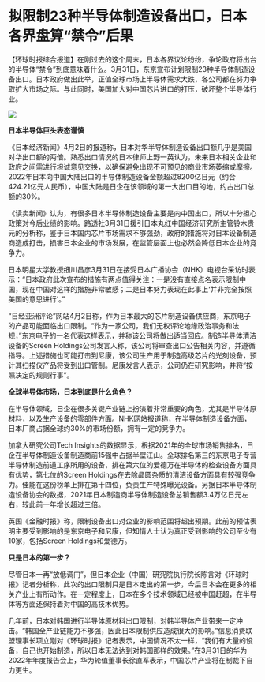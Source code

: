 # 拟限制23种半导体制造设备出口，日本各界盘算“禁令”后果

【环球时报综合报道】在刚过去的这个周末，日本各界议论纷纷，争论政府将出台的半导体“禁令”到底意味着什么。3月31日，东京宣布计划限制23种半导体制造设备出口。日本政府做出此举，正值全球市场上半导体需求大跌，各公司都在努力争取扩大市场之际。与此同时，美国加大对中国芯片进口的打压，破坏整个半导体行业。

![](https://inews.gtimg.com/news_bt/OevpC_KatxqPzGr9ABGQTL3rjXyV6KzdRZyGSfVsrVPUIAA/1000)

**日本半导体巨头表态谨慎**

《日本经济新闻》4月2日的报道称，日本对华半导体制造设备出口额几乎是美国对华出口额的两倍。熟悉出口情况的日本律师上野一英认为，未来日本相关企业和政府之间需进行坦诚意见交换，以确保避免出现不可预见的商业市场萎缩或摩擦。2022年日本向中国大陆出口的半导体制造设备金额超过8200亿日元（约合424.21亿元人民币），中国大陆是日企在该领域的第一大出口目的地，约占出口总额的30%。

《读卖新闻》认为，有很多日本半导体制造设备主要是向中国出口，所以十分担心政策对今后业绩的影响。路透社3月31日援引日本丸红中国经济研究所主管铃木贵元的分析称，鉴于日本国内芯片市场需求不够强劲，政府的措施将对日本设备制造商造成打击，损害日本企业的市场发展，在监管层面上也必然会降低日本企业的竞争力。

日本明星大学教授细川昌彦3月31日在接受日本广播协会（NHK）电视台采访时表示：“日本政府此次宣布的措施有两点值得关注：一是没有直接点名表示限制中国，现在中国对这样的措施非常敏感；二是日本努力表现在此事上‘并非完全按照美国的意思进行’。”

“日经亚洲评论”网站4月2日称，作为日本最大的芯片制造设备供应商，东京电子的产品可能面临出口限制。“作为一家公司，我们无权评论地缘政治事务和法规，”东京电子的一名代表这样表示，并称该公司将做出适当回应。制造半导体清洁设备的Screen
Holdings公司发言人称，该公司将审查出口公告相关内容，并遵循指导。上述措施也可能打击到尼康，该公司生产用于制造高级芯片的光刻设备，预计其扫描仪产品将受到出口管制。尼康发言人表示，公司仍在研究影响，并将“按照决定的规则行事”。

**全球半导体市场，日本到底是什么角色？**

在半导体领域，日企在很多关键产业链上扮演着非常重要的角色，尤其是半导体原材料，以及生产设备的零部件方面。NHK网站报道称，在半导体制造设备方面，日本厂商占据全球约30%的市场份额，拥有一定的竞争力。

加拿大研究公司Tech
Insights的数据显示，根据2021年的全球市场销售排名，日企在半导体制造设备制造商前15强中占据半壁江山。全球排名第三的东京电子专营半导体制造前道工序所用的设备，排在第六位的爱德万在半导体的检查设备方面具有优势，第七位的Screen
Holdings在去除晶圆杂质的清洁设备方面具有较强竞争力。佳能在这份榜单上排在第十四位，负责生产特殊曝光设备。另据日本半导体制造设备协会的数据，2021年日本制造商半导体制造设备总销售额3.4万亿日元左右，较此前一年增长超过三倍。

英国《金融时报》称，限制设备出口对企业的影响范围将超出预期。此前的预估表明主要受到影响的是东京电子和尼康，但知情人士认为真正受到影响的公司至少有10家，包括Screen
Holdings和爱德万。

**只是日本的第一步？**

尽管日本一再“放低调门”，但日本企业（中国）研究院执行院长陈言对《环球时报》记者分析称，此次的出口限制只是日本走出的第一步，今后日本会在更多的相关产业上有所动作。在一定程度上，日本在多个技术领域已经被中国赶超，在半导体等方面还保持着对中国的高技术优势。

几年前，日本对韩国进行半导体原材料出口限制，对韩半导体产业带来一定冲击。“韩国全产业链能力不够强，因此日本限制供应造成很大的影响。”信息消费联盟理事长项立刚对《环球时报》记者表示，中国情况不太一样，“我们有大量的设备，自己也开始制造，所以日本无法达到对韩国那样的效果。”在3月31日的华为2022年年度报告会上，华为轮值董事长徐直军表示，中国芯片产业将在制裁下自力更生。

